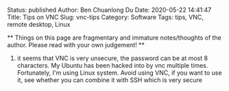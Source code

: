 Status: published
Author: Ben Chuanlong Du
Date: 2020-05-22 14:41:47
Title: Tips on VNC
Slug: vnc-tips
Category: Software
Tags: tips, VNC, remote desktop, Linux

**
Things on this page are fragmentary and immature notes/thoughts of the author. 
Please read with your own judgement!
**
 

1. it seems that VNC is very unsecure, 
    the password can be at most 8 characters.
    My Ubuntu has been hacked into by vnc multiple times.
    Fortunately, I'm using Linux system. 
    Avoid using VNC,
    if you want to use it, see whether you can combine it with SSH which is very secure
